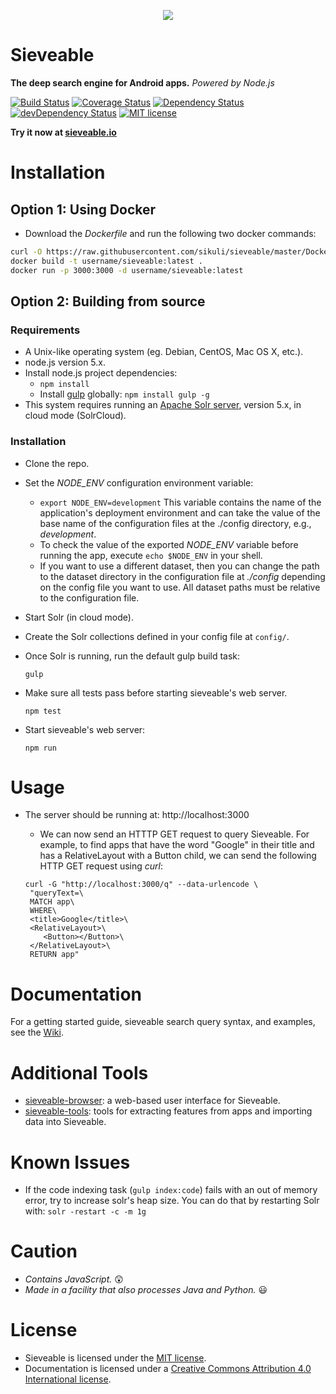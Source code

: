 <p align="center">
  <a href="http://sieveable.io">
    <img src="http://sieveable.io/images/sieveable.png">
  </a>
</p>

# Sieveable
**The deep search engine for Android apps.** *Powered by Node.js*

[![Build Status](https://travis-ci.org/sikuli/sieveable.svg?branch=master)](http://travis-ci.org/sikuli/sieveable) [![Coverage Status](https://coveralls.io/repos/sikuli/sieveable/badge.svg)](https://coveralls.io/r/sikuli/sieveable) [![Dependency Status](https://david-dm.org/sikuli/sieveable.svg)](https://david-dm.org/sikuli/sieveable) [![devDependency Status](https://david-dm.org/sikuli/sieveable/dev-status.svg)](https://david-dm.org/sikuli/sieveable#info=devDependencies) [![MIT license](http://img.shields.io/badge/license-MIT-blue.svg)](./LICENSE.txt)

**Try it now at [sieveable.io](http://sieveable.io)**


# Installation
## Option 1: Using Docker
- Download the _Dockerfile_ and run the following two docker commands:

```bash
curl -O https://raw.githubusercontent.com/sikuli/sieveable/master/Dockerfile
docker build -t username/sieveable:latest .
docker run -p 3000:3000 -d username/sieveable:latest
```

## Option 2: Building from source
### Requirements
- A Unix-like operating system (eg. Debian, CentOS, Mac OS X, etc.).
- node.js version 5.x.
- Install node.js project dependencies:
  - `npm install`
  - Install [gulp]('http://gulpjs.com/') globally: `npm install gulp -g`
- This system requires running an [Apache Solr server]('http://lucene.apache.org/solr/'), version 5.x, in cloud mode (SolrCloud).

 ### Installation
- Clone the repo.
- Set the *NODE_ENV* configuration environment variable:
  -  `export NODE_ENV=development` This variable contains the name of the application's deployment environment and can take the value of the base name of the configuration files at the ./config directory, e.g., _development_.
  - To check the value of the exported *NODE_ENV* variable before running the app, execute `echo $NODE_ENV` in your shell.
  - If you want to use a different dataset, then you can change the path to the dataset directory in the configuration file at *./config* depending on the config file you want to use. All dataset paths must be relative to the configuration file.
- Start Solr (in cloud mode).
- Create the Solr collections defined in your config file at `config/`.
- Once Solr is running, run the default gulp build task:

  ```shell
  gulp
  ```
- Make sure all tests pass before starting sieveable's web server.

  ```shell
  npm test
  ```
- Start sieveable's web server:

  ```shell
  npm run
  ```

# Usage
- The server should be running at: http://localhost:3000
  - We can now send an HTTTP GET request to query Sieveable. For example, to find apps that have the word "Google" in their title and has a RelativeLayout with a Button child, we can send the following HTTP GET request using *curl*:

  ```shell
  curl -G "http://localhost:3000/q" --data-urlencode \
   "queryText=\
   MATCH app\
   WHERE\
   <title>Google</title>\
   <RelativeLayout>\
      <Button></Button>\
   </RelativeLayout>\
   RETURN app"
  ```

# Documentation
For a getting started guide, sieveable search query syntax, and examples, see the [Wiki](https://github.com/sikuli/sieveable/wiki).

# Additional Tools
- [sieveable-browser](https://github.com/sieveable/sieveable-browser): a web-based user interface for Sieveable.
- [sieveable-tools](https://github.com/sieveable/sieveable-tools): tools for extracting features from apps and importing data into Sieveable.

# Known Issues
- If the code indexing task (```gulp index:code```) fails with an out of memory error, try to increase solr's heap size. You can do that by restarting Solr with: ```solr -restart -c -m 1g```

# Caution
- *Contains JavaScript.* :astonished:
- *Made in a facility that also processes Java and Python.*  :smiley:

# License
- Sieveable is licensed under the [MIT license](./LICENSE.txt).
- Documentation is licensed under a [Creative Commons Attribution 4.0 International license](./LICENSE-docs).
